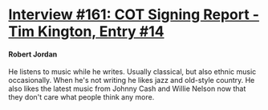 # [Interview #161: COT Signing Report - Tim Kington, Entry #14](https://www.theoryland.com/intvmain.php?i=161#14)

#### Robert Jordan

He listens to music while he writes. Usually classical, but also ethnic music occasionally. When he's not writing he likes jazz and old-style country. He also likes the latest music from Johnny Cash and Willie Nelson now that they don't care what people think any more.


